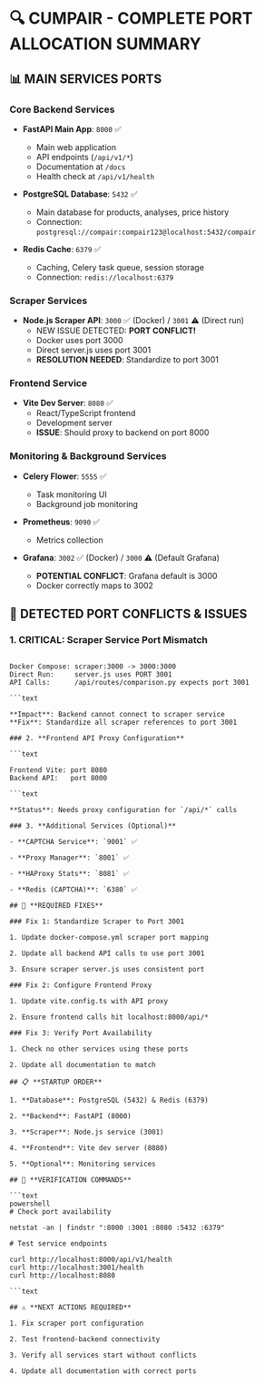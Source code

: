 # 🔍 CUMPAIR - COMPLETE PORT ALLOCATION SUMMARY

## 📊 **MAIN SERVICES PORTS**

### Core Backend Services

- **FastAPI Main App**: `8000` ✅
  - Main web application
  - API endpoints (`/api/v1/*`)
  - Documentation at `/docs`
  - Health check at `/api/v1/health`

- **PostgreSQL Database**: `5432` ✅
  - Main database for products, analyses, price history
  - Connection: `postgresql://compair:compair123@localhost:5432/compair`

- **Redis Cache**: `6379` ✅
  - Caching, Celery task queue, session storage
  - Connection: `redis://localhost:6379`

### Scraper Services

- **Node.js Scraper API**: `3000` ✅ (Docker) / `3001` ⚠️ (Direct run)
  - NEW ISSUE DETECTED: **PORT CONFLICT!**
  - Docker uses port 3000
  - Direct server.js uses port 3001
  - **RESOLUTION NEEDED**: Standardize to port 3001

### Frontend Service

- **Vite Dev Server**: `8080` ✅
  - React/TypeScript frontend
  - Development server
  - **ISSUE**: Should proxy to backend on port 8000

### Monitoring & Background Services

- **Celery Flower**: `5555` ✅
  - Task monitoring UI
  - Background job monitoring

- **Prometheus**: `9090` ✅
  - Metrics collection

- **Grafana**: `3002` ✅ (Docker) / `3000` ⚠️ (Default Grafana)
  - **POTENTIAL CONFLICT**: Grafana default is 3000
  - Docker correctly maps to 3002

## 🚨 **DETECTED PORT CONFLICTS & ISSUES**

### 1. **CRITICAL: Scraper Service Port Mismatch**

```text

Docker Compose: scraper:3000 -> 3000:3000
Direct Run:     server.js uses PORT 3001
API Calls:      /api/routes/comparison.py expects port 3001

```text

**Impact**: Backend cannot connect to scraper service
**Fix**: Standardize all scraper references to port 3001

### 2. **Frontend API Proxy Configuration**

```text

Frontend Vite: port 8080
Backend API:   port 8000

```text

**Status**: Needs proxy configuration for `/api/*` calls

### 3. **Additional Services (Optional)**

- **CAPTCHA Service**: `9001` ✅

- **Proxy Manager**: `8001` ✅

- **HAProxy Stats**: `8081` ✅

- **Redis (CAPTCHA)**: `6380` ✅

## 🔧 **REQUIRED FIXES**

### Fix 1: Standardize Scraper to Port 3001

1. Update docker-compose.yml scraper port mapping

2. Update all backend API calls to use port 3001

3. Ensure scraper server.js uses consistent port

### Fix 2: Configure Frontend Proxy

1. Update vite.config.ts with API proxy

2. Ensure frontend calls hit localhost:8000/api/*

### Fix 3: Verify Port Availability

1. Check no other services using these ports

2. Update all documentation to match

## 📋 **STARTUP ORDER**

1. **Database**: PostgreSQL (5432) & Redis (6379)

2. **Backend**: FastAPI (8000)

3. **Scraper**: Node.js service (3001)

4. **Frontend**: Vite dev server (8080)

5. **Optional**: Monitoring services

## 🧪 **VERIFICATION COMMANDS**

```text
powershell
# Check port availability

netstat -an | findstr ":8000 :3001 :8080 :5432 :6379"

# Test service endpoints

curl http://localhost:8000/api/v1/health
curl http://localhost:3001/health
curl http://localhost:8080

```text

## ⚠️ **NEXT ACTIONS REQUIRED**

1. Fix scraper port configuration

2. Test frontend-backend connectivity

3. Verify all services start without conflicts

4. Update all documentation with correct ports
